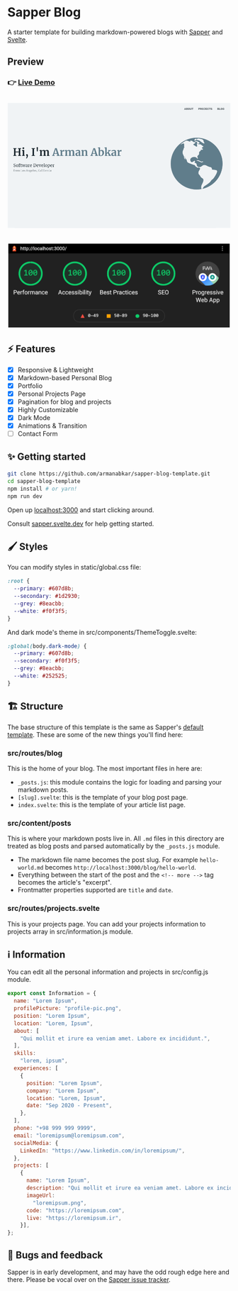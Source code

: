 # Sapper Blog

A starter template for building markdown-powered blogs with [Sapper](https://github.com/sveltejs/sapper) and [Svelte](https://github.com/sveltejs/svelte).

## Preview

### 👉 [Live Demo](https://armanabkar.ir/)

<h2 align="center">
  <img src="./screenshot.png" alt="sapper-blog" width="600px" />
  <br>
</h2>

<h2 align="center">
  <img src="./lighthouse-performance.png" alt="lighthouse-performance" width="500px" />
  <br>
</h2>

## ⚡ Features

- [x] Responsive & Lightweight
- [x] Markdown-based Personal Blog 
- [x] Portfolio
- [x] Personal Projects Page
- [x] Pagination for blog and projects
- [x] Highly Customizable
- [x] Dark Mode
- [x] Animations & Transition
- [ ] Contact Form

## ✨ Getting started

```bash
git clone https://github.com/armanabkar/sapper-blog-template.git
cd sapper-blog-template
npm install # or yarn!
npm run dev
```

Open up [localhost:3000](http://localhost:3000) and start clicking around.

Consult [sapper.svelte.dev](https://sapper.svelte.dev) for help getting started.

## 🖌 Styles

You can modify styles in static/global.css file:

```css
:root {
  --primary: #607d8b;
  --secondary: #1d2930;
  --grey: #8eacbb;
  --white: #f0f3f5;
}
```

And dark mode's theme in src/components/ThemeToggle.svelte:

```css
:global(body.dark-mode) {
  --primary: #607d8b;
  --secondary: #f0f3f5;
  --grey: #8eacbb;
  --white: #252525;
}
```

## 🏗 Structure

The base structure of this template is the same as Sapper's [default template](https://github.com/sveltejs/sapper-template/). These are some of the new things you'll find here:

### src/routes/blog

This is the home of your blog. The most important files in here are:

- `_posts.js`: this module contains the logic for loading and parsing your markdown posts.
- `[slug].svelte`: this is the template of your blog post page.
- `index.svelte`: this is the template of your article list page.

### src/content/posts

This is where your markdown posts live in. All `.md` files in this directory are treated as blog posts and parsed automatically by the `_posts.js` module.

- The markdown file name becomes the post slug. For example `hello-world.md` becomes `http://localhost:3000/blog/hello-world`.
- Everything between the start of the post and the `<!-- more -->` tag becomes the article's "excerpt".
- Frontmatter properties supported are `title` and `date`.

### src/routes/projects.svelte

This is your projects page. You can add your projects information to projects array in src/information.js module.

## ℹ️ Information

You can edit all the personal information and projects in src/config.js module.

```js
export const Information = {
  name: "Lorem Ipsum",
  profilePicture: "profile-pic.png",
  position: "Lorem Ipsum",
  location: "Lorem, Ipsum",
  about: [
    "Qui mollit et irure ea veniam amet. Labore ex incididunt.",
  ],
  skills:
    "lorem, ipsum",
  experiences: [
    {
      position: "Lorem Ipsum",
      company: "Lorem Ipsum",
      location: "Lorem, Ipsum",
      date: "Sep 2020 - Present",
    },
  ],
  phone: "+98 999 999 9999",
  email: "loremipsum@loremipsum.com",
  socialMedia: {
    LinkedIn: "https://www.linkedin.com/in/loremipsum/",
  },
  projects: [
    {
      name: "Lorem Ipsum",
      description: "Qui mollit et irure ea veniam amet. Labore ex incididunt.",
      imageUrl:
        "loremipsum.png",
      code: "https://loremipsum.com",
      live: "https://loremipsum.ir",
    }],
};
```

## 🐛 Bugs and feedback

Sapper is in early development, and may have the odd rough edge here and there. Please be vocal over on the [Sapper issue tracker](https://github.com/sveltejs/sapper/issues).
